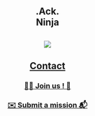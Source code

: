 <section align='center'> 
  <h1>.Ack. </br>Ninja</h1>
  <h2><a href="https://discord.gg/2tUCPMyf2M"><img src="https://c.tenor.com/GBYqevwUXwEAAAAM/matrix-neo.gif"/>
  </a></h2>
</section>
<section align='center'> 
  <h2><a href="mailto:contact@ack.ninja">Contact</a></h1>
  <h3><a href="https://github.com/Ack-Ninja/.github/blob/main/profile/Enroll.md">🧑‍💻 Join us ! 🚀</a></h3>
    <h3><a href="https://forms.gle/Ctas6XF1WnebQDTS6">✉️ Submit a mission 📬</a></h3>
</section>
